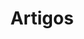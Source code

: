 ---
layout: home
title: Artigos
permalink: /artigos/
excerpt: >-
  Podes ler todos os artigos do *DDEP* aqui de forma gratúita e acessível.
author_profile: true
entries_layout: grid
header:
  overlay_image: /assets/images/jornal.jpg
  overlay_filter: 0.5
  caption: "Fotografia: [Roman Kraft](https://unsplash.com/photos/_Zua2hyvTBk)"
  actions:
    - label: "Voltar à página inicial"
      url: "/"
---